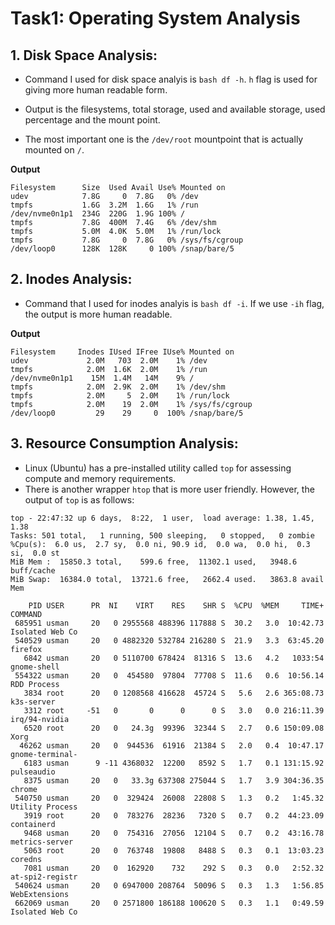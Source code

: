 
# Task1: Operating System Analysis

## 1. Disk Space Analysis:

- Command I used for disk space analyis is ```bash df -h```. `h` flag is used for giving more human readable form.

- Output is the filesystems, total storage, used and available storage, used percentage and the mount point.

- The most important one is the `/dev/root` mountpoint that is actually mounted on `/`.

**Output**
```
Filesystem      Size  Used Avail Use% Mounted on
udev            7.8G     0  7.8G   0% /dev
tmpfs           1.6G  3.2M  1.6G   1% /run
/dev/nvme0n1p1  234G  220G  1.9G 100% /
tmpfs           7.8G  400M  7.4G   6% /dev/shm
tmpfs           5.0M  4.0K  5.0M   1% /run/lock
tmpfs           7.8G     0  7.8G   0% /sys/fs/cgroup
/dev/loop0      128K  128K     0 100% /snap/bare/5

```

## 2. Inodes Analysis:

- Command that I used for inodes analyis is ```bash df -i```. If we use `-ih` flag, the output is more human readable.

**Output**
```
Filesystem     Inodes IUsed IFree IUse% Mounted on
udev             2.0M   703  2.0M    1% /dev
tmpfs            2.0M  1.6K  2.0M    1% /run
/dev/nvme0n1p1    15M  1.4M   14M    9% /
tmpfs            2.0M  2.9K  2.0M    1% /dev/shm
tmpfs            2.0M     5  2.0M    1% /run/lock
tmpfs            2.0M    19  2.0M    1% /sys/fs/cgroup
/dev/loop0         29    29     0  100% /snap/bare/5
```

## 3. Resource Consumption Analysis:

- Linux (Ubuntu) has a pre-installed utility called `top` for assessing compute and memory requirements.
- There is another wrapper `htop` that is more user friendly. However, the output of `top` is as follows:

```
top - 22:47:32 up 6 days,  8:22,  1 user,  load average: 1.38, 1.45, 1.38
Tasks: 501 total,   1 running, 500 sleeping,   0 stopped,   0 zombie
%Cpu(s):  6.0 us,  2.7 sy,  0.0 ni, 90.9 id,  0.0 wa,  0.0 hi,  0.3 si,  0.0 st
MiB Mem :  15850.3 total,    599.6 free,  11302.1 used,   3948.6 buff/cache
MiB Swap:  16384.0 total,  13721.6 free,   2662.4 used.   3863.8 avail Mem 

    PID USER      PR  NI    VIRT    RES    SHR S  %CPU  %MEM     TIME+ COMMAND                                             
 685951 usman     20   0 2955568 488396 117888 S  30.2   3.0  10:42.73 Isolated Web Co                                     
 540529 usman     20   0 4882320 532784 216280 S  21.9   3.3  63:45.20 firefox                                             
   6842 usman     20   0 5110700 678424  81316 S  13.6   4.2   1033:54 gnome-shell                                         
 554322 usman     20   0  454580  97804  77708 S  11.6   0.6  10:56.14 RDD Process                                         
   3834 root      20   0 1208568 416628  45724 S   5.6   2.6 365:08.73 k3s-server                                          
   3312 root     -51   0       0      0      0 S   3.0   0.0 216:11.39 irq/94-nvidia                                       
   6520 root      20   0   24.3g  99396  32344 S   2.7   0.6 150:09.08 Xorg                                                
  46262 usman     20   0  944536  61916  21384 S   2.0   0.4  10:47.17 gnome-terminal-                                     
   6183 usman      9 -11 4368032  12200   8592 S   1.7   0.1 131:15.92 pulseaudio                                          
   8375 usman     20   0   33.3g 637308 275044 S   1.7   3.9 304:36.35 chrome                                              
 540750 usman     20   0  329424  26008  22808 S   1.3   0.2   1:45.32 Utility Process                                     
   3919 root      20   0  783276  28236   7320 S   0.7   0.2  44:23.09 containerd                                          
   9468 usman     20   0  754316  27056  12104 S   0.7   0.2  43:16.78 metrics-server                                      
   5063 root      20   0  763748  19808   8488 S   0.3   0.1  13:03.23 coredns                                             
   7081 usman     20   0  162920    732    292 S   0.3   0.0   2:52.32 at-spi2-registr                                     
 540624 usman     20   0 6947000 208764  50096 S   0.3   1.3   1:56.85 WebExtensions                                       
 662069 usman     20   0 2571800 186188 100620 S   0.3   1.1   0:49.59 Isolated Web Co    
 ```
